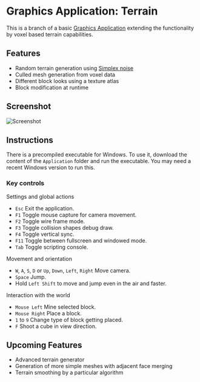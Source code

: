 Graphics Application: Terrain
=============================

This is a branch of a basic [Graphics Application](https://github.com/ComputerGame/GraphicsApplication) extending the functionality by voxel based terrain capabilities.

Features
--------

- Random terrain generation using [Simplex noise](http://en.wikipedia.org/wiki/Simplex_noise)
- Culled mesh generation from voxel data
- Different block looks using a texture atlas
- Block modification at runtime

Screenshot
----------

![Screenshot](https://raw.github.com/ComputerGame/GraphicsApplication/terrain/screenshot.png)

Instructions
------------

There is a precompiled executable for Windows. To use it, download the content of the `Application` folder and run the executable. You may need a recent Windows version to run this.

### Key controls

Settings and global actions

- `Esc` Exit the application.
- `F1` Toggle mouse capture for camera movement.
- `F2` Toggle wire frame mode.
- `F3` Toggle collision shapes debug draw.
- `F4` Toggle vertical sync.
- `F11` Toggle between fullscreen and windowed mode.
- `Tab` Toggle scripting console.

Movement and orientation

- `W`, `A`, `S`, `D` or `Up`, `Down`, `Left`, `Right` Move camera.
- `Space` Jump.
- Hold `Left Shift` to move and jump even in the air and faster.

Interaction with the world

- `Mouse Left` Mine selected block.
- `Mouse Right` Place a block.
- `1` to `9` Change type of block getting placed.
- `F` Shoot a cube in view direction.

Upcoming Features
-----------------

- Advanced terrain generator
- Generation of more simple meshes with adjacent face merging
- Terrain smoothing by a particular algorithm
